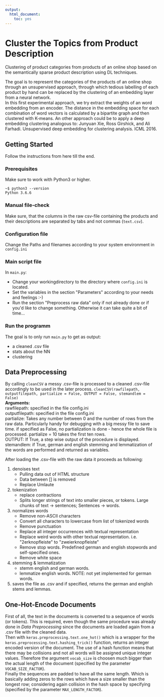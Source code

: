 ```yaml
---
output: 
  html_document: 
    toc: yes
---
```



Cluster the Topics from Product Description
===================================
Clustering of product categories from products of an online shop based on the semantically sparse product description using DL techniques. 

The goal is to represent the categories of the products of an online shop through an unsupervised approach, through which tedious labelling of each product by hand can be replaced by the clustering of an embedding layer from a neural network.  
In this first experimental approach, we try extract the weights of an word embedding from an encoder. The distance in the embedding space for each combination of word vectors is calculated by a bipartite graph and then clustered with K-means. 
An other approach could be to apply a deep  embedding clustering analogous to: Junyuan Xie, Ross Girshick, and Ali Farhadi. Unsupervised deep embedding for clustering analysis. ICML 2016.

## Getting Started
Follow the instructions from here till the end.

### Prerequisites
Make sure to work with Python3 or higher.
```
~$ python3 --version
Python 3.6.6
```

### Manual file-check
Make sure, that the columns in the raw csv-file containing the products and their descriptions are separated by tabs and not commas (```text.csv```).

### Configuration file
Change the Paths and filenames according to your system environment in
```config.ini```

### Main script file
In ```main.py```:  
  - Change your workingdirectory to the directory where ```config.ini``` is located.  
  - Set the variables in the section "Parameters" according to your needs and feelings :-)  
  - Run the section "Preprocess raw data" only if not already done or if you'd like to change something. Otherwise it can take quite a bit of time...  
  
### Run the programm
The goal is to only run ```main.py``` to get as output:  
- a cleaned .csv file
- stats about the NN
- clustering

## Data Preprocessing
By calling ```cleanCSV``` a messy .csv-file is processed to a cleaned .csv-file accordingly to be used in the later process.
```cleanCSV(rawfilepath, outputfilepath, partialize = False, OUTPUT = False, stemandlem = False)```  
**Arguments:**  
        rawfilepath:    specified in the file config.ini  
        outputfilepath: specified in the file config.ini  
        partialize:     Takes any number between 0 and the number of rows from the raw data. Particularly handy for debugging with a big messy file to save time. if specified as False, no partialization is done - hence the whole file is processed. partialize = 10 takes the first ten rows.  
        OUTPUT:         If True, a step wise output of the procedure is displayed.   
        stemandlem:     if True, german and english stemming and lemmatization of the words are performed and returned as variables.  

After loading the .csv-file with the raw data it proceeds as following:  
1. denoises text  
    - Pulling data out of HTML structure  
    - Data between [] is removed  
    - Replace Umlaute  
2. tokenization  
    - replace contractions
    - Splits longer strings of text into smaller pieces, or tokens. Large chunks of text -> sentences; Sentences -> words.  
3. normalizes words  
    - Remove non-ASCII characters  
    - Convert all characters to lowercase from list of tokenized words  
    - Remove punctuation  
    - Replace all integer occurrences with textual representation  
    - Replace weird words with other textual representation. i.e. "2erknopfleiste" to "zweierknopfleiste"  
    - Remove stop words. Predefined german and english stopwords and self-specified ones.  
    - Remove white space  
4. stemming & lemmatization  
    - stemm english and german words.
    - lemmatize english words. NOTE: not yet implemented for german words.  
5. saves the file as .csv and if specified, returns the german and english stems and lemmas.  

## One-Hot-Encode Documents
First of all, the text in the documents is converted to a sequence of words (or tokens). This is required, even though the same procedure was already done in *Data Preprocessing* since the documents are loaded again from a .csv file with the cleaned data.  
Then with ```keras.preprocessing.text.one_hot()``` which is a wrapper for the ```keras.preprocessing.text.hashing_trick()``` function, returns an integer encoded version of the document. The use of a hash function means that there may be collisions and not all words will be assigned unique integer values. Therefore the argument ```vocab_size``` is choosen much bigger than the actual length of the document (specified by the parameter ```VOCAB_SIZE_FACTOR```).  
Finally the sequences are padded to have all the same length. Which is basically adding zeros to the rows which have a size smaller than the longest row; considering again collision in the hash space by specifying  (specified by the parameter ```MAX_LENGTH_FACTOR```).




